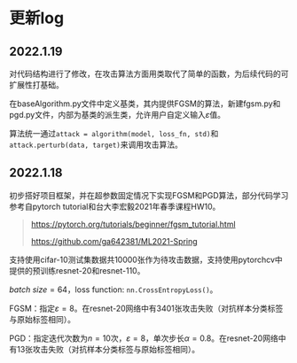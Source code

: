 # 更新log

## 2022.1.19

对代码结构进行了修改，在攻击算法方面用类取代了简单的函数，为后续代码的可扩展性打基础。

在baseAlgorithm.py文件中定义基类，其内提供FGSM的算法，新建fgsm.py和pgd.py文件，内部为基类的派生类，允许用户自定义输入$\varepsilon$值。

算法统一通过`attack = algorithm(model, loss_fn, std)`和`attack.perturb(data, target)`来调用攻击算法。

## 2022.1.18

初步搭好项目框架，并在超参数固定情况下实现FGSM和PGD算法，部分代码学习参考自pytorch tutorial和台大李宏毅2021年春季课程HW10。

> https://pytorch.org/tutorials/beginner/fgsm_tutorial.html
> 
> https://github.com/ga642381/ML2021-Spring

支持使用cifar-10测试集数据共10000张作为待攻击数据，支持使用pytorchcv中提供的预训练resnet-20和resnet-110。

$batch\ size=64$，loss function: `nn.CrossEntropyLoss()`。

FGSM：指定$\varepsilon=8$。在resnet-20网络中有3401张攻击失败（对抗样本分类标签与原始标签相同）。

PGD：指定迭代次数为$n=10$次，$\varepsilon=8$，单次步长$\alpha=0.8$。在resnet-20网络中有13张攻击失败（对抗样本分类标签与原始标签相同）。
